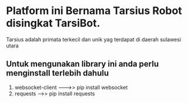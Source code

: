 # Platform ini Bernama Tarsius Robot disingkat TarsiBot.
Tarsius adalah primata terkecil dan unik yag terdapat di daerah sulawesi utara


## Untuk mengunakan library ini anda perlu menginstall terlebih dahulu

1. websocket-client --->> pip install websocket
2. requests -->>  pip install requests


